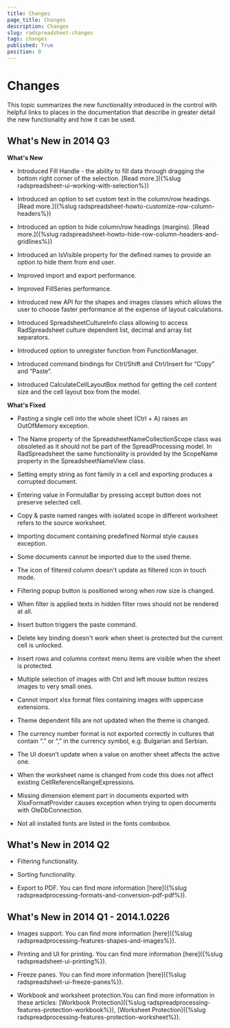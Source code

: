 ```yaml
---
title: Changes
page_title: Changes
description: Changes
slug: radspreadsheet-changes
tags: changes
published: True
position: 0
---
```


# Changes



This topic summarizes the new functionality introduced in the control with helpful links to places in the documentation that describe in greater detail the new functionality and how it can be used.
      

## What's New in 2014 Q3

__What's New__

* Introduced Fill Handle - the ability to fill data through dragging the bottom right corner of the selection. [Read more.]({%slug radspreadsheet-ui-working-with-selection%})

* Introduced an option to set custom text in the column/row headings. [Read more.]({%slug radspreadsheet-howto-customize-row-column-headers%})

* Introduced an option to hide column/row headings (margins). [Read more.]({%slug radspreadsheet-howto-hide-row-column-headers-and-gridlines%})

* Introduced an IsVisible property for the defined names to provide an option to hide them from end user.
            

* Improved import and export performance.
            

* Improved FillSeries performance.
            

* Introduced new API for the shapes and images classes which allows the user to choose faster performance at the expense of layout calculations.
            

* Introduced SpreadsheetCultureInfo class allowing to access RadSpreadsheet culture dependent list, decimal and array list separators.
            

* Introduced option to unregister function from FunctionManager.
            

* Introduced command bindings for Ctrl/Shift and Ctrl/Insert for “Copy” and “Paste”.
            

* Introduced CalculateCellLayoutBox method for getting the cell content size and the cell layout box from the model.
            

__What's Fixed__

* Pasting a single cell into the whole sheet (Ctrl + A) raises an OutOfMemory exception.
            

* The Name property of the SpreadsheetNameCollectionScope class was obsoleted as it should not be part of the SpreadProcessing model. In RadSpreadsheet the same functionality is provided by the ScopeName property in the SpreadsheetNameView class.
            

* Setting empty string as font family in a cell and exporting produces a corrupted document.
            

* Entering value in FormulaBar by pressing accept button does not preserve selected cell.
            

* Copy & paste named ranges with isolated scope in different worksheet refers to the source worksheet.
            

* Importing document containing predefined Normal style causes exception.
            

* Some documents cannot be imported due to the used theme.
            

* The icon of filtered column doesn't update as filtered icon in touch mode.
            

* Filtering popup button is positioned wrong when row size is changed.
            

* When filter is applied texts in hidden filter rows should not be rendered at all.
            

* Insert button triggers the paste command.
            

* Delete key binding doesn't work when sheet is protected but the current cell is unlocked.
            

* Insert rows and columns context menu items are visible when the sheet is protected.
            

* Multiple selection of images with Ctrl and left mouse button resizes images to very small ones.
            

* Cannot import xlsx format files containing images with uppercase extensions.
            

* Theme dependent fills are not updated when the theme is changed.
            

* The currency number format is not exported correctly in cultures that contain “.” or “,” in the currency symbol, e.g. Bulgarian and Serbian.
            

* The UI doesn’t update when a value on another sheet affects the active one.
            

* When the worksheet name is changed from code this does not affect existing CellReferenceRangeExpressions.
            

* Missing dimension element part in documents exported with XlsxFormatProvider causes exception when trying to open documents with OleDbConnection.
            

* Not all installed fonts are listed in the fonts combobox.
            

## What's New in 2014 Q2

* Filtering functionality.
            

* Sorting functionality.
            

* Export to PDF. You can find more information  [here]({%slug radspreadprocessing-formats-and-conversion-pdf-pdf%}).
            

## What's New in 2014 Q1 - 2014.1.0226

* Images support. You can find more information [here]({%slug radspreadprocessing-features-shapes-and-images%}).
            

* Printing and UI for printing. You can find more information [here]({%slug radspreadsheet-ui-printing%}).
            

* Freeze panes. You can find more information [here]({%slug radspreadsheet-ui-freeze-panes%}).
            

* Workbook and worksheet protection.You can find more information in these articles: [Workbook Protection]({%slug radspreadprocessing-features-protection-workbook%}), [Worksheet Protection]({%slug radspreadprocessing-features-protection-worksheet%}).
            
